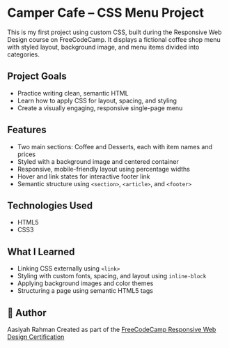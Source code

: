 # Camper Cafe – CSS Menu Project

This is my first project using custom CSS, built during the Responsive Web Design course on FreeCodeCamp. It displays a fictional coffee shop menu with styled layout, background image, and menu items divided into categories.

##  Project Goals

- Practice writing clean, semantic HTML
- Learn how to apply CSS for layout, spacing, and styling
- Create a visually engaging, responsive single-page menu

##  Features

- Two main sections: Coffee and Desserts, each with item names and prices
- Styled with a background image and centered container
- Responsive, mobile-friendly layout using percentage widths
- Hover and link states for interactive footer link
- Semantic structure using `<section>`, `<article>`, and `<footer>`

##  Technologies Used

- HTML5
- CSS3

##  What I Learned

- Linking CSS externally using `<link>`
- Styling with custom fonts, spacing, and layout using `inline-block`
- Applying background images and color themes
- Structuring a page using semantic HTML5 tags

## 👩 Author

Aasiyah Rahman 
Created as part of the [FreeCodeCamp Responsive Web Design Certification](https://www.freecodecamp.org)
